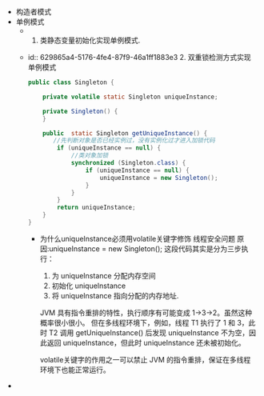 - 构造者模式
- 单例模式
	- 1. 类静态变量初始化实现单例模式.
	- id:: 629865a4-5176-4fe4-87f9-46a1ff1883e3
	  2. 双重锁检测方式实现单例模式
	  
	  ```java
	  public class Singleton {
	  
	      private volatile static Singleton uniqueInstance;
	  
	      private Singleton() {
	      }
	  
	      public  static Singleton getUniqueInstance() {
	         //先判断对象是否已经实例过，没有实例化过才进入加锁代码
	          if (uniqueInstance == null) {
	              //类对象加锁
	              synchronized (Singleton.class) {
	                  if (uniqueInstance == null) {
	                      uniqueInstance = new Singleton();
	                  }
	              }
	          }
	          return uniqueInstance;
	      }
	  }
	  ```
		- 为什么uniqueInstance必须用volatile关键字修饰
		  线程安全问题
		  原因:uniqueInstance = new Singleton(); 这段代码其实是分为三步执行：
		  1. 为 uniqueInstance 分配内存空间
		  2. 初始化 uniqueInstance
		  3. 将 uniqueInstance 指向分配的内存地址.
		   
		  JVM 具有指令重排的特性，执行顺序有可能变成 1->3->2。虽然这种概率很小很小。
		  但在多线程环境下，例如，线程 T1 执行了 1 和 3，此时 T2 调用 getUniqueInstance() 后发现 uniqueInstance 不为空，因此返回 uniqueInstance，但此时 uniqueInstance 还未被初始化。
		  
		  volatile关键字的作用之一可以禁止 JVM 的指令重排，保证在多线程环境下也能正常运行。
-